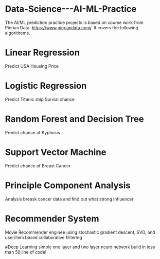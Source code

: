 # Data-Science---AI-ML-Practice
The AI/ML prediction practice projects is based on course work from Pierian Data: https://www.pieriandata.com/. It covers the following algorithoms.
# Linear Regression
Predict USA Housing Price 

# Logistic Regression
Predict Titanic ship Survial chance

# Random Forest and Decision Tree
Predict chance of Kyphosis

# Support Vector Machine
Predict chance of Breast Cancer 

# Principle Component Analysis
Analysis breask cancer data and find out what strong influencer

# Recommender System 
Movie Recommender enginee using stochastic gradient descent, SVD, and user/item based collaborative filltering

#Deep Learning
simple one layer and two layer neuro network build in less than 50 line of code!
